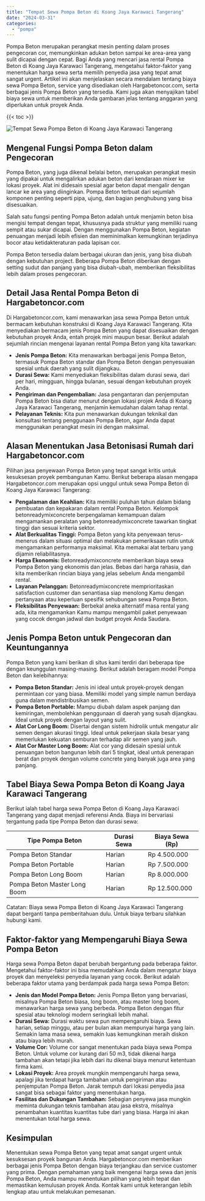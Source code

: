 ```yaml
---
title: "Tempat Sewa Pompa Beton di Koang Jaya Karawaci Tangerang"
date: "2024-03-31"
categories: 
  - "pompa"
---
```




Pompa Beton merupakan perangkat mesin penting dalam proses pengecoran cor, memungkinkan adukan beton sampai ke area-area yang sulit dicapai dengan cepat. Bagi Anda yang mencari jasa rental Pompa Beton di Koang Jaya Karawaci Tangerang, mengetahui faktor-faktor yang menentukan harga sewa serta memilih penyedia jasa yang tepat amat sangat urgent. Artikel ini akan menjelaskan secara mendalam tentang biaya sewa Pompa Beton, service yang disediakan oleh Hargabetoncor.com, serta berbagai jenis Pompa Beton yang tersedia. Kami juga akan menyajikan tabel biaya sewa untuk memberikan Anda gambaran jelas tentang anggaran yang diperlukan untuk proyek Anda.

{{< toc >}}

![Tempat Sewa Pompa Beton di Koang Jaya Karawaci Tangerang](https://hargareadymixid.github.io/pompa/concrete-pump%20(20).png)

## Mengenal Fungsi Pompa Beton dalam Pengecoran

Pompa Beton, yang juga dikenal belalai beton, merupakan perangkat mesin yang dipakai untuk mengalirkan adukan beton dari kendaraan mixer ke lokasi proyek. Alat ini didesain spesial agar beton dapat mengalir dengan lancar ke area yang diinginkan. Pompa Beton terbuat dari sejumlah komponen penting seperti pipa, ujung, dan bagian penghubung yang bisa disesuaikan.

Salah satu fungsi penting Pompa Beton adalah untuk menjamin beton bisa mengisi tempat dengan tepat, khususnya pada struktur yang memiliki ruang sempit atau sukar dicapai. Dengan menggunakan Pompa Beton, kegiatan penuangan menjadi lebih efisien dan meminimalkan kemungkinan terjadinya bocor atau ketidakteraturan pada lapisan cor.

Pompa Beton tersedia dalam berbagai ukuran dan jenis, yang bisa diubah dengan kebutuhan project. Beberapa Pompa Beton diberikan dengan setting sudut dan panjang yang bisa diubah-ubah, memberikan fleksibilitas lebih dalam proses pengecoran.

## Detail Jasa Rental Pompa Beton di Hargabetoncor.com

Di Hargabetoncor.com, kami menawarkan jasa sewa Pompa Beton untuk bermacam kebutuhan konstruksi di Koang Jaya Karawaci Tangerang. Kita menyediakan bermacam jenis Pompa Beton yang dapat disesuaikan dengan kebutuhan proyek Anda, entah projek mini maupun besar. Berikut adalah sejumlah rincian mengenai layanan rental Pompa Beton yang kita tawarkan:

- **Jenis Pompa Beton:** Kita menawarkan berbagai jenis Pompa Beton, termasuk Pompa Beton standar dan Pompa Beton dengan penyesuaian spesial untuk daerah yang sulit dijangkau.
- **Durasi Sewa:** Kami menyediakan fleksibilitas dalam durasi sewa, dari per hari, mingguan, hingga bulanan, sesuai dengan kebutuhan proyek Anda.
- **Pengiriman dan Pengembalian:** Jasa pengantaran dan penjemputan Pompa Beton bisa diatur menurut dengan lokasi projek Anda di Koang Jaya Karawaci Tangerang, menjamin kemudahan dalam tahap rental.
- **Pelayanan Teknis:** Kita pun menawarkan dukungan teknikal dan konsultasi tentang penggunaan Pompa Beton, agar Anda dapat menggunakan perangkat mesin ini dengan maksimal.

## Alasan Menentukan Jasa Betonisasi Rumah dari Hargabetoncor.com

Pilihan jasa penyewaan Pompa Beton yang tepat sangat kritis untuk kesuksesan proyek pembangunan Kamu. Berikut beberapa alasan mengapa Hargabetoncor.com merupakan opsi unggul untuk sewa Pompa Beton di Koang Jaya Karawaci Tangerang:

- **Pengalaman dan Keahlian:** Kita memiliki puluhan tahun dalam bidang pembuatan dan kepakaran dalam rental Pompa Beton. Kelompok betonreadymixconcrete berpengalaman kemampuan dalam mengamankan peralatan yang betonreadymixconcrete tawarkan tingkat tinggi dan sesuai kriteria sektor.
- **Alat Berkualitas Tinggi:** Pompa Beton yang kita penyewaan terus-menerus dalam situasi optimal dan melakukan pemeriksaan rutin untuk mengamankan performanya maksimal. Kita memakai alat terbaru yang dijamin reliabilitasnya.
- **Harga Ekonomis:** Betonreadymixconcrete memberikan biaya sewa Pompa Beton yang ekonomis dan jelas. Bebas dari harga rahasia, dan kita memberikan rincian biaya yang jelas sebelum Anda mengambil rental.
- **Layanan Pelanggan:** Betonreadymixconcrete memprioritaskan satisfaction customer dan senantiasa siap menolong Kamu dengan pertanyaan atau keperluan spesifik sehubungan sewa Pompa Beton.
- **Fleksibilitas Penyewaan:** Berbekal aneka alternatif masa rental yang ada, kita mengamankan Kamu mampu mengambil paket penyewaan yang cocok dengan jadwal dan budget proyek Anda Saudara.

## Jenis Pompa Beton untuk Pengecoran dan Keuntungannya

Pompa Beton yang kami berikan di situs kami terdiri dari beberapa tipe dengan keunggulan masing-masing. Berikut adalah beragam model Pompa Beton dan kelebihannya:

- **Pompa Beton Standar:** Jenis ini ideal untuk proyek-proyek dengan permintaan cor yang biasa. Memiliki model yang simple namun berdaya guna dalam mendistribusikan semen.
- **Pompa Beton Portable:** Mampu diubah dalam aspek panjang dan kemiringan, membolehkan penggunaan di daerah yang susah dijangkau. Ideal untuk proyek dengan layout yang sulit.
- **Alat Cor Long Boom:** Disertai dengan sistem hidrolik untuk mengatur alir semen dengan akurasi tinggi. Ideal untuk pekerjaan skala besar yang memerlukan kekuatan semburan terhadap alir semen yang jauh.
- **Alat Cor Master Long Boom:** Alat cor yang didesain spesial untuk penuangan beton bangunan lebih dari 5 tingkat, ideal untuk penerapan berat dan proyek dengan volume concrete yang banyak juga area yang panjang.

## Tabel Biaya Sewa Pompa Beton di Koang Jaya Karawaci Tangerang

Berikut ialah tabel harga sewa Pompa Beton di Koang Jaya Karawaci Tangerang yang dapat menjadi referensi Anda. Biaya ini bervariasi tergantung pada tipe Pompa Beton dan durasi sewa:

| Tipe Pompa Beton | Durasi Sewa | Biaya Sewa (Rp) |
| --- | --- | --- |
| Pompa Beton Standar | Harian | Rp 4.500.000 |
| Pompa Beton Portable | Harian | Rp 7.500.000 |
| Pompa Beton Long Boom | Harian | Rp 8.000.000 |
| Pompa Beton Master Long Boom | Harian | Rp 12.500.000 |

Catatan: Biaya sewa Pompa Beton di Koang Jaya Karawaci Tangerang dapat berganti tanpa pemberitahuan dulu. Untuk biaya terbaru silahkan hubungi kami.

## Faktor-faktor yang Mempengaruhi Biaya Sewa Pompa Beton

Harga sewa Pompa Beton dapat berubah bergantung pada beberapa faktor. Mengetahui faktor-faktor ini bisa memudahkan Anda dalam mengatur biaya proyek dan menyeleksi penyedia layanan yang cocok. Berikut adalah beberapa faktor utama yang berdampak pada harga sewa Pompa Beton:

- **Jenis dan Model Pompa Beton:** Jenis Pompa Beton yang bervariasi, misalnya Pompa Beton biasa, long boom, atau master long boom, menawarkan harga sewa yang berbeda. Pompa Beton dengan fitur spesial atau teknologi modern seringkali lebih mahal.
- **Durasi Sewa:** Durasi waktu sewa pun mempengaruhi biaya. Sewa harian, setiap minggu, atau per bulan akan mempunyai harga yang lain. Semakin lama masa sewa, semakin luas kemungkinan meraih diskon atau biaya lebih murah.
- **Volume Cor:** Volume cor sangat menentukan pada biaya sewa Pompa Beton. Untuk volume cor kurang dari 50 m3, tidak dikenai harga tambahan akan tetapi jika lebih dari itu dikenai biaya menurut ketentuan firma kami.
- **Lokasi Proyek:** Area proyek mungkin mempengaruhi harga sewa, apalagi jika terdapat harga tambahan untuk pengiriman atau penjemputan Pompa Beton. Jarak tempuh dari lokasi penyedia jasa sangat bisa sebagai faktor yang menentukan harga.
- **Fasilitas dan Dukungan Tambahan:** Sebagian penyewa jasa mungkin meminta dukungan teknis tambahan atau jasa ekstra, misalnya penambahan kuantitas kuantitas tube dari yang biasa. Harga ini akan menentukan total harga sewa.

## Kesimpulan

Menentukan sewa Pompa Beton yang tepat amat sangat urgent untuk kesuksesan proyek bangunan Anda. Hargabetoncor.com memberikan berbagai jenis Pompa Beton dengan biaya terjangkau dan service customer yang prima. Dengan pemahaman yang baik mengenai harga sewa dan jenis Pompa Beton, Anda mampu menentukan pilihan yang lebih tepat dan memastikan kemulusan proyek Anda. Kontak kami untuk keterangan lebih lengkap atau untuk melakukan pemesanan.
